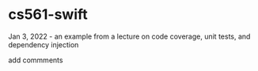# cs561-swift
Jan 3, 2022 - an example from a lecture on code coverage, unit tests, and dependency injection


add commments